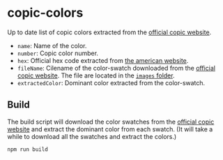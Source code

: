 # copic-colors

Up to date list of copic colors extracted from the [official copic website][1].

- `name`: Name of the color.
- `number`: Copic color number.
- `hex`: Official hex code extracted from [the american website][2].
- `fileName`: Cilename of the color-swatch downloaded from the [official copic website][1]. The file are located in the [`images` folder][3].
- `extractedColor`: Dominant color extracted from the color-swatch.

## Build

The build script will download the color swatches from the [official copic website][1] and extract the dominant color from each swatch. (It will take a while to download all the swatches and extract the colors.)

```bash
npm run build
```

[1]: https://copic.jp/en/color/
[2]: https://copic.too.com/blogs/educational/copic-color-system
[3]: /images/
